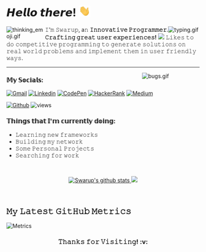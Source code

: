# 𝙃𝙚𝙡𝙡𝙤 𝙩𝙝𝙚𝙧𝙚! <img src="https://raw.githubusercontent.com/ABSphreak/ABSphreak/master/gifs/Hi.gif" width="30px" alt=":wave:"></img> 
<!--Introduction -->
<img src="https://media.giphy.com/media/xUOrvZ4p5o3QlIumZO/giphy.gif" alt="thinking_emoji.gif" width="20%" align="left"></img>
𝙸'𝚖 𝚂𝚠𝚊𝚛𝚞𝚙, a𝚗 **𝙸𝚗𝚗𝚘𝚟𝚊𝚝𝚒𝚟𝚎 𝙿𝚛𝚘𝚐𝚛𝚊𝚖𝚖𝚎𝚛**.<img src="https://media.giphy.com/media/WUlplcMpOCEmTGBtBW/giphy.gif" alt="typing.gif" width="30"></img><br>
**𝙲𝚛𝚊𝚏𝚝𝚒𝚗𝚐 𝚐𝚛𝚎𝚊𝚝 𝚞𝚜𝚎𝚛 𝚎𝚡𝚙𝚎𝚛𝚒𝚎𝚗𝚌𝚎𝚜!** <img src="https://media.giphy.com/media/aJpQEYoD8yLE4/giphy.gif" width="30"></img> 𝙻𝚒𝚔𝚎𝚜 𝚝𝚘 𝚍𝚘 𝚌𝚘𝚖𝚙𝚎𝚝𝚒𝚝𝚒𝚟𝚎 𝚙𝚛𝚘𝚐𝚛𝚊𝚖𝚖𝚒𝚗𝚐 𝚝𝚘 𝚐𝚎𝚗𝚎𝚛𝚊𝚝𝚎 𝚜𝚘𝚕𝚞𝚝𝚒𝚘𝚗𝚜 𝚘𝚗 𝚛𝚎𝚊𝚕 𝚠𝚘𝚛𝚕𝚍 𝚙𝚛𝚘𝚋𝚕𝚎𝚖𝚜 𝚊𝚗𝚍 𝚒𝚖𝚙𝚕𝚎𝚖𝚎𝚗𝚝 𝚝𝚑𝚎𝚖 𝚒𝚗 𝚞𝚜𝚎𝚛 𝚏𝚛𝚒𝚎𝚗𝚍𝚕𝚢 𝚠𝚊𝚢𝚜.

---


<img src="https://media.giphy.com/media/11ZSwQNWba4YF2/giphy.gif" alt="bugs.gif" width="150" align="right"></img>
### 𝕄𝕪 𝕊𝕠𝕔𝕚𝕒𝕝𝕤: ###
<!-- My badges -->
[![Gmail](https://img.shields.io/badge/-suryawanshiswarup@gmail.com-c14438?style=for-the-badge&logo=Gmail&logoColor=white)](https://mail.google.com/mail/?view=cm&fs=1&to=suryawanshiswarup@gmail.com)
[![Linkedin](https://img.shields.io/badge/-swarup--suryawanshi-blue?style=for-the-badge&logo=Linkedin&logoColor=white)](https://www.linkedin.com/in/swarup-suryawanshi)
[![CodePen](https://img.shields.io/badge/-swarup-s-black?style=for-the-badge&logo=CodePen&logoColor=white)](https://codepen.io/swarup-s/pens/public)
[![HackerRank](https://img.shields.io/badge/-Swarup__S-brightgreen?style=for-the-badge&logo=HackerRank&logoColor=black)](https://www.hackerrank.com/Swarup_S)
[![Medium](https://img.shields.io/badge/-@suryawanshiswarup-black?style=for-the-badge&logo=Medium&logoColor=white)](https://medium.com/@suryawanshiswarup)
<!-- Profile View Count and GitStats -->
[![Github](https://img.shields.io/badge/-swarup-s-black?style=for-the-badge&labelColor=black&logo=github&logoColor=white)](https://gitstats.me/swarup-s) ![views](https://komarev.com/ghpvc/?username=swarup-s&style=flat)

<!-- current status -->
###  𝕋𝕙𝕚𝕟𝕘𝕤 𝕥𝕙𝕒𝕥 𝕀'𝕞 𝕔𝕦𝕣𝕣𝕖𝕟𝕥𝕝𝕪 𝕕𝕠𝕚𝕟𝕘: ###
- 𝙻𝚎𝚊𝚛𝚗𝚒𝚗𝚐 𝚗𝚎𝚠 𝚏𝚛𝚊𝚖𝚎𝚠𝚘𝚛𝚔𝚜
- 𝙱𝚞𝚒𝚕𝚍𝚒𝚗𝚐 𝚖𝚢 𝚗𝚎𝚝𝚠𝚘𝚛𝚔
- 𝚂𝚘𝚖𝚎 𝙿𝚎𝚛𝚜𝚘𝚗𝚊𝚕 𝙿𝚛𝚘𝚓𝚎𝚌𝚝𝚜
- 𝚂𝚎𝚊𝚛𝚌𝚑𝚒𝚗𝚐 𝚏𝚘𝚛 𝚠𝚘𝚛𝚔

<br />
<!-- GitHub README Stats -->
<p align="center">
<a target="_blank" href="https://gitstats.me/swarvar" align="right">
  <img width="48%" src="https://github-readme-stats.vercel.app/api?username=swarvar&show_icons=true&theme=dracula&include_all_commits=true"  alt="Swarup's github stats"/>
  <img width="48%" src="https://github-readme-streak-stats.herokuapp.com/?user=swarvar&theme=onedark" /></a>
</p>
<br />

## 𝙼𝚢 𝙻𝚊𝚝𝚎𝚜𝚝 𝙶𝚒𝚝𝙷𝚞𝚋 𝙼𝚎𝚝𝚛𝚒𝚌𝚜 ##
![Metrics](https://metrics.lecoq.io/swarvar?template=classic&base.header=0&gists=1&lines=1&config.timezone=India%2FMumbai)

<h3 align="center"> 𝚃𝚑𝚊𝚗𝚔𝚜 𝚏𝚘𝚛 𝚅𝚒𝚜𝚒𝚝𝚒𝚗𝚐! :v:</h3>
